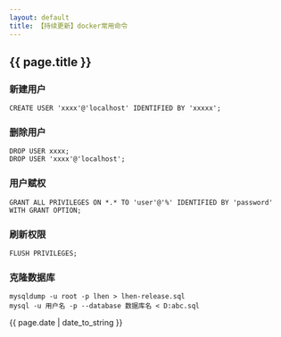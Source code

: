 ```yaml
---
layout: default
title: 【持续更新】docker常用命令
---
```

## {{ page.title }}

### 新建用户

```shell
CREATE USER 'xxxx'@'localhost' IDENTIFIED BY 'xxxxx';
```

### 删除用户

```shell
DROP USER xxxx;
DROP USER 'xxxx'@'localhost';
```

### 用户赋权

```shell
GRANT ALL PRIVILEGES ON *.* TO 'user'@'%' IDENTIFIED BY 'password' WITH GRANT OPTION;
```

### 刷新权限

```shell
FLUSH PRIVILEGES;
```

### 克隆数据库

```shell
mysqldump -u root -p lhen > lhen-release.sql
mysql -u 用户名 -p --database 数据库名 < D:abc.sql
```

{{ page.date | date_to_string }}
